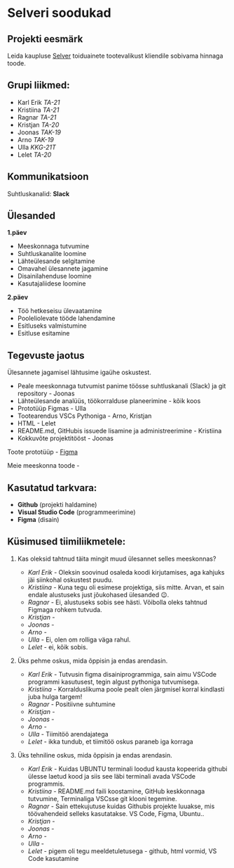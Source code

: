 # Selveri soodukad

## Projekti eesmärk
Leida kaupluse [Selver](https://www.selver.ee/) toiduainete tootevalikust kliendile sobivama hinnaga toode.

## Grupi liikmed:
- Karl Erik _TA-21_
- Kristiina _TA-21_
- Ragnar _TA-21_
- Kristjan _TA-20_
- Joonas _TAK-19_
- Arno _TAK-19_
- Ulla _KKG-21T_
- Lelet _TA-20_

## Kommunikatsioon
Suhtluskanalid: **Slack**

## Ülesanded
**1.päev**
- Meeskonnaga tutvumine
- Suhtluskanalite loomine
- Lähteülesande selgitamine
- Omavahel ülesannete jagamine
- Disainilahenduse loomine
- Kasutajaliidese loomine

**2.päev**
- Töö hetkeseisu ülevaatamine
- Pooleliolevate tööde lahendamine
- Esitluseks valmistumine
- Esitluse esitamine

## Tegevuste jaotus
Ülesannete jagamisel lähtusime igaühe oskustest.
- Peale meeskonnaga tutvumist panime töösse suhtluskanali (Slack) ja git repository - Joonas
- Lähteülesande analüüs, töökorralduse planeerimine - kõik koos
- Prototüüp Figmas - Ulla
- Tootearendus VSCs Pythoniga - Arno, Kristjan
- HTML - Lelet
- README.md, GitHubis issuede lisamine ja administreerimine - Kristiina
- Kokkuvõte projektitööst - Joonas

Toote prototüüp - [Figma](https://www.figma.com/file/3YbFA9gRq1baffoq2z1Ks3/Selveri-soodukad?node-id=0%3A1)

Meie meeskonna toode - 

## Kasutatud tarkvara:
* **Github** (projekti haldamine)
* **Visual Studio Code** (programmeerimine)
* **Figma** (disain)

## Küsimused tiimiliikmetele: 
1. Kas oleksid tahtnud täita mingit muud ülesannet selles meeskonnas?
   * _Karl Erik_ - Oleksin soovinud osaleda koodi kirjutamises, aga kahjuks jäi siinkohal oskustest puudu.
   * _Kristiina_ - Kuna tegu oli esimese projektiga, siis mitte. Arvan, et sain endale alustuseks just jõukohased ülesanded :wink:.
   * _Ragnar_ - Ei, alustuseks sobis see hästi. Võibolla oleks tahtnud Figmaga rohkem tutvuda.
   * _Kristjan_ - 
   * _Joonas_ - 
   * _Arno_ - 
   * _Ulla_ - Ei, olen om rolliga väga rahul.
   * _Lelet_ - ei, kõik sobis.

2. Üks pehme oskus, mida õppisin ja endas arendasin.
   * _Karl Erik_ - Tutvusin figma disainiprogrammiga, sain aimu VSCode programmi kasutusest, tegin algust pythoniga tutvumisega. 
   * _Kristiina_ - Korralduslikuma poole pealt olen järgmisel korral kindlasti juba hulga targem!
   * _Ragnar_ - Positiivne suhtumine
   * _Kristjan_ - 
   * _Joonas_ - 
   * _Arno_ - 
   * _Ulla_ - Tiimitöö arendajatega
   * _Lelet_ - ikka tundub, et tiimitöö oskus paraneb iga korraga

3. Üks tehniline oskus, mida õppisin ja endas arendasin.
   * _Karl Erik_ - Kuidas UBUNTU terminali loodud kausta kopeerida githubi ülesse laetud kood ja siis see läbi terminali avada VSCode programmis.
   * _Kristiina_ - README.md faili koostamine, GitHub keskkonnaga tutvumine, Terminaliga VSCsse git klooni tegemine.
   * _Ragnar_ - Sain ettekujutuse kuidas Githubis projekte luuakse, mis töövahendeid selleks kasutatakse. VS Code, Figma, Ubuntu..
   * _Kristjan_ - 
   * _Joonas_ - 
   * _Arno_ - 
   * _Ulla_ - 
   * _Lelet_ - pigem oli tegu meeldetuletusega - github, html vormid, VS Code kasutamine
